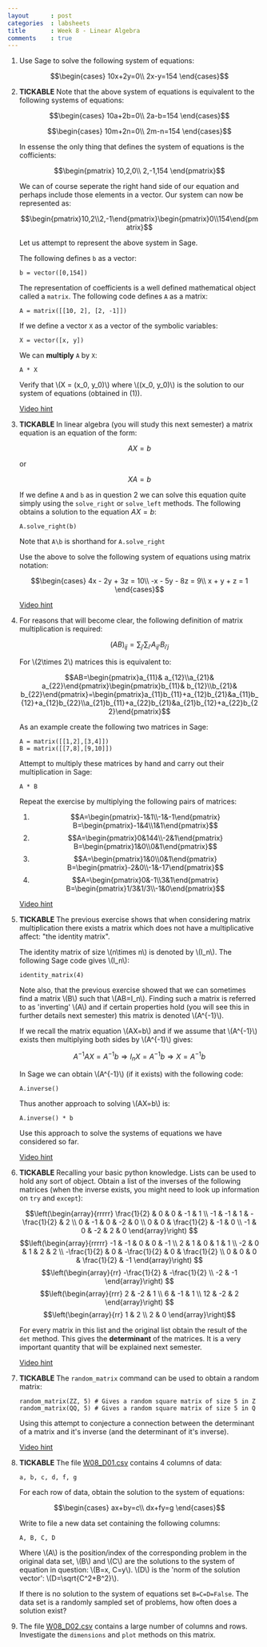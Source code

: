 ```yaml
---
layout      : post
categories  : labsheets
title       : Week 8 - Linear Algebra
comments    : true
---
```


01. Use Sage to solve the following system of equations:

    $$\begin{cases}
    10x+2y=0\\
    2x-y=154
    \end{cases}$$

02. **TICKABLE** Note that the above system of equations is equivalent to the following systems of equations:

    $$\begin{cases}
    10a+2b=0\\
    2a-b=154
    \end{cases}$$

    $$\begin{cases}
    10m+2n=0\\
    2m-n=154
    \end{cases}$$

    In essense the only thing that defines the system of equations is the cofficients:

    $$\begin{pmatrix}
    10,2,0\\
    2,-1,154
    \end{pmatrix}$$

    We can of course seperate the right hand side of our equation and perhaps include those elements in a vector. Our system can now be represented as:

    $$\begin{pmatrix}10,2\\2,-1\end{pmatrix}\begin{pmatrix}0\\154\end{pmatrix}$$

    Let us attempt to represent the above system in Sage.

    The following defines `b` as a vector:

        b = vector([0,154])

    The representation of coefficients is a well defined mathematical object called a `matrix`. The following code defines `A` as a matrix:

        A = matrix([[10, 2], [2, -1]])

    If we define a vector `X` as a vector of the symbolic variables:

        X = vector([x, y])

    We can **multiply** `A` by `X`:

        A * X

    Verify that \\(X = (x_0, y_0)\\) where \\((x_0, y_0)\\) is the solution to our system of equations (obtained in (1)).

    [Video hint](http://youtu.be/zuxPlbRK79w)

03. **TICKABLE** In linear algebra (you will study this next semester) a matrix equation is an equation of the form:

    $$AX=b$$

    or

    $$XA=b$$

    If we define `A` and `b` as in question 2 we can solve this equation quite simply using the `solve_right` or `solve_left` methods. The following obtains a solution to the equation $AX=b$:

        A.solve_right(b)

    Note that `A\b` is shorthand for `A.solve_right`

    Use the above to solve the following system of equations using matrix notation:

    $$\begin{cases}
    4x - 2y + 3z = 10\\
    -x - 5y - 8z = 9\\
    x + y + z = 1
    \end{cases}$$

    [Video hint](http://youtu.be/-Qxv5XMer60)

04. For reasons that will become clear, the following definition of matrix multiplication is required:

    $$(AB)_{ij}=\sum_{j'}\sum_{i'}A_{ij'}B_{i'j}$$

    For \\(2\times 2\\) matrices this is equivalent to:

    $$AB=\begin{pmatrix}a_{11}& a_{12}\\a_{21}& a_{22}\end{pmatrix}\begin{pmatrix}b_{11}& b_{12}\\b_{21}& b_{22}\end{pmatrix}=\begin{pmatrix}a_{11}b_{11}+a_{12}b_{21}&a_{11}b_{12}+a_{12}b_{22}\\a_{21}b_{11}+a_{22}b_{21}&a_{21}b_{12}+a_{22}b_{22}\end{pmatrix}$$

    As an example create the following two matrices in Sage:

        A = matrix([[1,2],[3,4]])
        B = matrix([[7,8],[9,10]])

    Attempt to multiply these matrices by hand and carry out their multiplication in Sage:

        A * B

    Repeat the exercise by multiplying the following pairs of matrices:

    1. $$A=\begin{pmatrix}-1&1\\-1&-1\end{pmatrix} B=\begin{pmatrix}-1&4\\1&1\end{pmatrix}$$
    2. $$A=\begin{pmatrix}0&144\\-2&1\end{pmatrix} B=\begin{pmatrix}1&0\\0&1\end{pmatrix}$$
    3. $$A=\begin{pmatrix}1&0\\0&1\end{pmatrix} B=\begin{pmatrix}-2&0\\-1&-17\end{pmatrix}$$
    4. $$A=\begin{pmatrix}0&-1\\3&1\end{pmatrix} B=\begin{pmatrix}1/3&1/3\\-1&0\end{pmatrix}$$

    [Video hint](http://youtu.be/NOpEMl_yzMM)

05. **TICKABLE** The previous exercise shows that when considering matrix multiplication there exists a matrix which does not have a multiplicative affect: "the identity matrix".

    The identity matrix of size \\(n\times n\\) is denoted by \\(I_n\\). The following Sage code gives \\(I_n\\):

        identity_matrix(4)

    Note also, that the previous exercise showed that we can sometimes find a matrix \\(B\\) such that \\(AB=I_n\\). Finding such a matrix is referred to as 'inverting' \\(A\\) and if certain properties hold (you will see this in further details next semester) this matrix is denoted \\(A^{-1}\\).

    If we recall the matrix equation \\(AX=b\\) and if we assume that \\(A^{-1}\\) exists then multiplying both sides by \\(A^{-1}\\) gives:

    $$A^{-1}AX=A^{-1}b\Rightarrow I_nX=A^{-1}b\Rightarrow X=A^{-1}b$$

    In Sage we can obtain \\(A^{-1}\\) (if it exists) with the following code:

        A.inverse()

    Thus another approach to solving \\(AX=b\\) is:

        A.inverse() * b

    Use this approach to solve the systems of equations we have considered so far.

    [Video hint](http://youtu.be/NOpEMl_yzMM)

06. **TICKABLE** Recalling your basic python knowledge. Lists can be used to hold any sort of object. Obtain a list of the inverses of the following matrices (when the inverse exists, you might need to look up information on `try` and `except`):

    $$\left(\begin{array}{rrrrr}
    \frac{1}{2} & 0 & 0 & -1 & 1 \\
    -1 & -1 & 1 & -\frac{1}{2} & 2 \\
    0 & -1 & 0 & -2 & 0 \\
    0 & 0 & \frac{1}{2} & -1 & 0 \\
    -1 & 0 & -2 & 2 & 0
    \end{array}\right)
    $$
    $$\left(\begin{array}{rrrrr}
    -1 & -1 & 0 & 0 & -1 \\
    2 & 1 & 0 & 1 & 1 \\
    -2 & 0 & 1 & 2 & 2 \\
    -\frac{1}{2} & 0 & -\frac{1}{2} & 0 & \frac{1}{2} \\
    0 & 0 & 0 & \frac{1}{2} & -1
    \end{array}\right)
    $$
    $$\left(\begin{array}{rr}
    -\frac{1}{2} & -\frac{1}{2} \\
    -2 & -1
    \end{array}\right)
    $$
    $$\left(\begin{array}{rrr}
    2 & -2 & 1 \\
    6 & -1 & 1 \\
    12 & -2 & 2
    \end{array}\right)
    $$
    $$\left(\begin{array}{rr}
    1 & 2 \\
    2 & 0
    \end{array}\right)$$

    For every matrix in this list and the original list obtain the result of the `det` method. This gives the **determinant** of the matrices. It is a very important quantity that will be explained next semester.

    [Video hint](http://youtu.be/rUvbWGg0QO0)

07. **TICKABLE** The `random_matrix` command can be used to obtain a random matrix:

        random_matrix(ZZ, 5) # Gives a random square matrix of size 5 in Z
        random_matrix(QQ, 5) # Gives a random square matrix of size 5 in Q

    Using this attempt to conjecture a connection between the determinant of a matrix and it's inverse (and the determinant of it's inverse).

    [Video hint](http://youtu.be/3qdlespAi9o)

08. **TICKABLE** The file [W08_D01.csv]({{site.baseurl}}/assets/Data/W08_D01.csv) contains 4 columns of data:

        a, b, c, d, f, g

    For each row of data, obtain the solution to the system of equations:

    $$\begin{cases}
    ax+by=c\\
    dx+fy=g
    \end{cases}$$

    Write to file a new data set containing the following columns:

        A, B, C, D

    Where \\(A\\) is the position/index of the corresponding problem in the original data set, \\(B\\) and \\(C\\) are the solutions to the system of equation in question: \\(B=x, C=y\\). \\(D\\) is the 'norm of the solution vector': \\(D=\sqrt{C^2+B^2}\\).

    If there is no solution to the system of equations set `B=C=D=False`. The data set is a randomly sampled set of problems, how often does a solution exist?

08. The file [W08_D02.csv]({{site.baseurl}}/assets/Data/W08_D02.csv) contains a large number of columns and rows. Investigate the `dimensions` and `plot` methods on this matrix.

